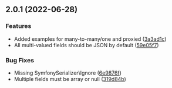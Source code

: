 ## 2.0.1 (2022-06-28)

### Features

* Added examples for many-to-many/one and proxied ([3a3ad1c](https://github.com/roadiz/entity-generator/commit/3a3ad1c17741b7b50bdf1c968c4797cb0431401a))
* All multi-valued fields should be JSON by default ([59e05f7](https://github.com/roadiz/entity-generator/commit/59e05f7d79288fa418dc4aa35406c5fc39ae81a7))

### Bug Fixes

* Missing SymfonySerializer\Ignore ([6e9876f](https://github.com/roadiz/entity-generator/commit/6e9876f6fc165687f80f825ea6a4989255737c5d))
* Multiple fields must be array or null ([319d84b](https://github.com/roadiz/entity-generator/commit/319d84be32420ad175dcc69bff675cbf26d9f2c4))

